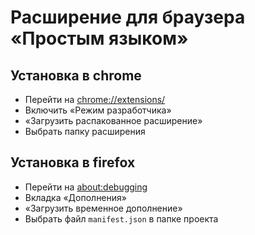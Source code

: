 # Расширение для браузера «Простым языком»

## Установка в chrome

- Перейти на [chrome://extensions/](chrome://extensions/)
- Включить «Режим разработчика»
- «Загрузить распакованное расширение»
- Выбрать папку расширения

## Установка в firefox

- Перейти на [about:debugging](about:debugging)
- Вкладка «Дополнения»
- «Загрузить временное дополнение»
- Выбрать файл `manifest.json` в папке проекта
